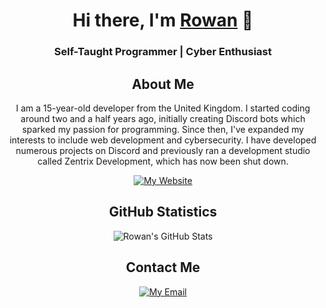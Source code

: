 <h1 align="center">Hi there, I'm <a href="https://rowan.im/">Rowan</a> 👋</h1>
<h3 align="center">Self-Taught Programmer | Cyber Enthusiast</h3>

<h2 align="center">About Me</h2>
<p align="center">I am a 15-year-old developer from the United Kingdom. I started coding around two and a half years ago, initially creating Discord bots which sparked my passion for programming. Since then, I've expanded my interests to include web development and cybersecurity. I have developed numerous projects on Discord and previously ran a development studio called Zentrix Development, which has now been shut down.</p>

<div align="center">
  <a href="https://rowan.im/">
    <img src="https://img.shields.io/badge/Visit-My%20Website-222831?style=for-the-badge&logo=google-chrome&logoColor=white" alt="My Website">
  </a>
</div>

<h2 align="center">GitHub Statistics</h2>
<p align="center">
    <img src="https://github-readme-stats.vercel.app/api?username=RowanTheDev&show_icons=true&theme=radical&hide_border=true&hide_rank=true&bg_color=222831&title_color=FFFFFF&text_color=FFFFFF" alt="Rowan's GitHub Stats">
</p>

<h2 align="center">Contact Me</h2>
<p align="center">
  <a href="mailto:rowan@rowan.im">
    <img src="https://img.shields.io/badge/Email-Via%20Email-222831?style=for-the-badge&logo=gmail&logoColor=white" alt="My Email">
  </a>
</p>
